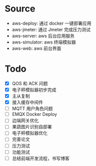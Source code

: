 # Source

- aws-deploy: 通过 docker 一键部署应用
- aws-jmeter: 通过 Jmeter 完成压力测试
- aws-server: aws 后台应用服务
- aws-simulator: aws 终端模拟器
- aws-web: aws 前台界面

# Todo

- [x] QOS 和 ACK 问题
- [x] 电子秤模拟器初步完成
- [x] 主从复制
- [x] 接入缓存中间件
- [ ] MQTT 用户角色问题
- [ ] EMQX Docker Deploy
- [ ] 边端网关优化
- [ ] 果蔬图片识别自部署
- [ ] 电子秤模拟器优化
- [ ] 完善论文
- [ ] 压力测试
- [ ] 功能测试
- [ ] 总结前端开发流程，书写博客
